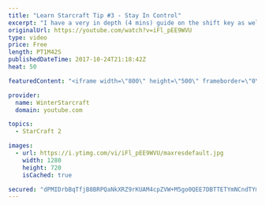 ```yaml
---
title: "Learn Starcraft Tip #3 - Stay In Control"
excerpt: "I have a very in depth (4 mins) guide on the shift key as well here https://www.youtube.com/watch?v=7x9pHr544oY"
originalUrl: https://youtube.com/watch?v=iFl_pEE9WVU
type: video
price: Free
length: PT1M42S
publishedDateTime: 2017-10-24T21:18:42Z
heat: 50

featuredContent: "<iframe width=\"800\" height=\"500\" frameborder=\"0\" src=\"https://www.youtube.com/embed/iFl_pEE9WVU\" allow=\"accelerometer; autoplay; encrypted-media; gyroscope; picture-in-picture\" allowfullscreen></iframe>"

provider:
  name: WinterStarcraft
  domain: youtube.com

topics:
  - StarCraft 2

images:
  - url: https://i.ytimg.com/vi/iFl_pEE9WVU/maxresdefault.jpg
    width: 1280
    height: 720
    isCached: true

secured: "dPMIDrbBqTfjB8BRPQaNkXRZ9rKUAM4cpZVW+M5go0QEE7DBTTETYmNCndTYm+l0CbA/t3p7TrIfBTVqaHfEvhiMQm+8+C2+FcpiBGtwKhIOc2e/4GTEuyBh6DP0WIp60hbK8J/0BWPJ6bDamlMxaigHXyqzgSCVrtLsXntwaVFR2O/N9pgtZhzsCIljSKFaRFWb40X0d7VqbGWhuBqwgslJjtgmQxHaaSMfRkfroWnMFTHPKHJNemtlck+m/+mLr8mGUiKWECuSYqoTMO5x4KSGT+m4PZShymnQpEzlJfBJavV17VFVhvuLfepx1RpnCgsuAPryNAC0Mfm4F5FuQie4CP2TDgGAhQ8rmTio1f903rx4qo+zH2QLHyu7Ge1KnaIEziQdIoQ+a7PzDdwQE3DahidfYis37V+W9BD+j24=;3rxVuN595ZJoeWwMD0wgHQ=="
---
```


